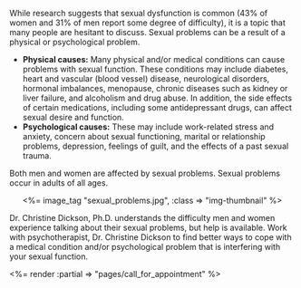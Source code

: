 <p>While research suggests that sexual dysfunction is common (43% of women and 31% of men report some degree of difficulty), it is a topic that many people are hesitant to discuss. Sexual problems can be a result of a physical or psychological problem.</p>

<ul>
<li><b>Physical causes:</b> Many physical and/or medical conditions can cause problems with sexual function. These conditions may include diabetes, heart and vascular (blood vessel) disease, neurological disorders, hormonal imbalances, menopause, chronic diseases such as kidney or liver failure, and alcoholism and drug abuse. In addition, the side effects of certain medications, including some antidepressant drugs, can affect sexual desire and function.</li>
<li><b>Psychological causes:</b> These may include work-related stress and anxiety, concern about sexual functioning, marital or relationship problems, depression, feelings of guilt, and the effects of a past sexual trauma.</li>
</ul>

<p>Both men and women are affected by sexual problems. Sexual problems occur in adults of all ages. </p>

<center>
<%= image_tag "sexual_problems.jpg", :class => "img-thumbnail" %>
</center>

<p>Dr. Christine Dickson, Ph.D. understands the difficulty men and women experience talking about their sexual problems, but help is available. Work with psychotherapist, Dr. Christine Dickson to find better ways to cope with a medical condition and/or psychological problem that is interfering with your sexual function.</p> 

<p><%= render :partial => "pages/call_for_appointment" %></p>
